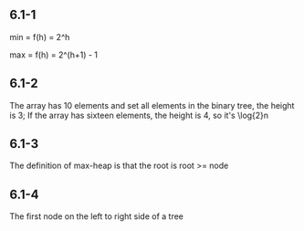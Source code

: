 ## 6.1-1

min = f(h) = 2^h

max = f(h) = 2^(h+1) - 1

## 6.1-2

The array has 10 elements and set all elements in the binary tree, the height is 3;
If the array has sixteen elements, the height is 4, so it's \log{2}n 

## 6.1-3 

The definition of max-heap is that the root is root >= node

## 6.1-4

The first node on the left to right side of a tree

